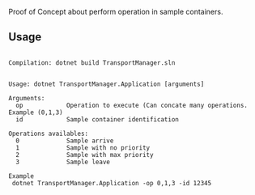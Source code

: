 Proof of Concept about perform operation in sample containers.

## Usage

```

Compilation: dotnet build TransportManager.sln


Usage: dotnet TransportManager.Application [arguments]

Arguments:
  op          	Operation to execute (Can concate many operations. Example (0,1,3)
  id			Sample container identification
  
Operations availables:
  0				Sample arrive
  1				Sample with no priority
  2				Sample with max priority
  3				Sample leave
  
Example
 dotnet TransportManager.Application -op 0,1,3 -id 12345